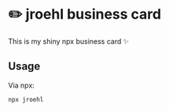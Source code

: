# :pencil2:  jroehl business card

This is my shiny npx business card :sparkles:

## Usage

Via npx:

```
npx jroehl
```

